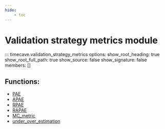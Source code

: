 ```yaml
---
hide:
    - toc
---
```


# Validation strategy metrics module

::: timecave.validation_strategy_metrics
    options:
        show_root_heading: true
        show_root_full_path: true
        show_source: false
        show_signature: false
        members: []

## Functions:
- [PAE](pae.md)
- [APAE](apae.md)
- [RPAE](rpae.md)
- [RAPAE](rapae.md)
- [MC_metric](MC_metric.md)
- [under_over_estimation](under_over.md)